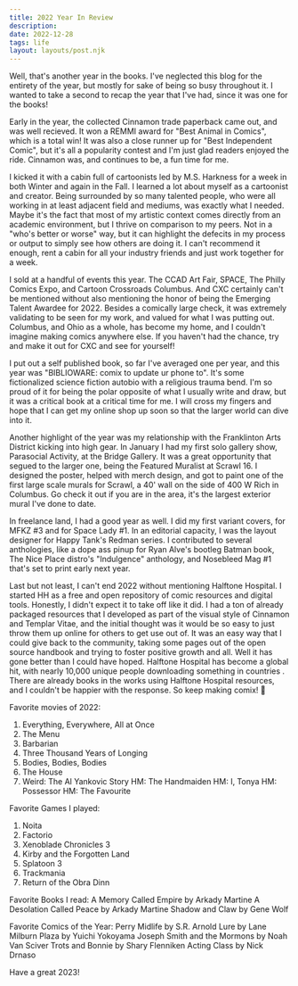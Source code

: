 ```yaml
---
title: 2022 Year In Review
description: 
date: 2022-12-28
tags: life
layout: layouts/post.njk
---
```


Well, that's another year in the books. I've neglected this blog for the entirety of the year, but mostly for sake of being so busy throughout it. I wanted to take a second to recap the year that I've had, since it was one for the books!

Early in the year, the collected Cinnamon trade paperback came out, and was well recieved. It won a REMMI award for "Best Animal in Comics", which is a total win! It was also a close runner up for "Best Independent Comic", but it's all a popularity contest and I'm just glad readers enjoyed the ride. Cinnamon was, and continues to be, a fun time for me.

I kicked it with a cabin full of cartoonists led by M.S. Harkness for a week in both Winter and again in the Fall. I learned a lot about myself as a cartoonist and creator. Being surrounded by so many talented people, who were all working in at least adjacent field and mediums, was exactly what I needed. Maybe it's the fact that most of my artistic context comes directly from an academic environment, but I thrive on comparison to my peers. Not in a "who's better or worse" way, but it can highlight the defecits in my process or output to simply see how others are doing it. I can't recommend it enough, rent a cabin for all your industry friends and just work together for a week. 

I sold at a handful of events this year. The CCAD Art Fair, SPACE, The Philly Comics Expo, and Cartoon Crossroads Columbus. And CXC certainly can't be mentioned without also mentioning the honor of being the Emerging Talent Awardee for 2022. Besides a comically large check, it was extremely validating to be seen for my work, and valued for what I was putting out. Columbus, and Ohio as a whole, has become my home, and I couldn't imagine making comics anywhere else. If you haven't had the chance, try and make it out for CXC and see for yourself!

I put out a self published book, so far I've averaged one per year, and this year was "BIBLIOWARE: comix to update ur phone to". It's some fictionalized science fiction autobio with a religious trauma bend. I'm so proud of it for being the polar opposite of what I usually write and draw, but it was a critical book at a critical time for me. I will cross my fingers and hope that I can get my online shop up soon so that the larger world can dive into it.

Another highlight of the year was my relationship with the Franklinton Arts District kicking into high gear. In January I had my first solo gallery show, Parasocial Activity, at the Bridge Gallery. It was a great opportunity that segued to the larger one, being the Featured Muralist at Scrawl 16. I designed the poster, helped with merch design, and got to paint one of the first large scale murals for Scrawl, a 40' wall on the side of 400 W Rich in Columbus. Go check it out if you are in the area, it's the largest exterior mural I've done to date. 

In freelance land, I had a good year as well. I did my first variant covers, for MFKZ #3 and for Space Lady #1. In an editorial capacity, I was the layout designer for Happy Tank's Redman series. I contributed to several anthologies, like a dope ass pinup for Ryan Alve's bootleg Batman book, The Nice Place distro's "Indulgence" anthology, and Nosebleed Mag #1 that's set to print early next year. 

Last but not least, I can't end 2022 without mentioning Halftone Hospital. I started HH as a free and open repository of comic resources and digital tools. Honestly, I didn't expect it to take off like it did. I had a ton of already packaged resources that I developed as part of the visual style of Cinnamon and Templar Vitae, and the initial thought was it would be so easy to just throw them up online for others to get use out of. It was an easy way that I could give back to the community, taking some pages out of the open source handbook and trying to foster positive growth and all. Well it has gone better than I could have hoped. Halftone Hospital has become a global hit, with nearly 10,000 unique people downloading something in countries . There are already books in the works using Halftone Hospital resources, and I couldn't be happier with the response. So keep making comix! 🤘

Favorite movies of 2022:
1. Everything, Everywhere, All at Once
2. The Menu
3. Barbarian
4. Three Thousand Years of Longing
5. Bodies, Bodies, Bodies
6. The House
7. Weird: The Al Yankovic Story
HM: The Handmaiden
HM: I, Tonya
HM: Possessor
HM: The Favourite

Favorite Games I played:
1. Noita
2. Factorio
3. Xenoblade Chronicles 3
4. Kirby and the Forgotten Land
5. Splatoon 3
6. Trackmania
7. Return of the Obra Dinn

Favorite Books I read:
A Memory Called Empire by Arkady Martine
A Desolation Called Peace by Arkady Martine
Shadow and Claw by Gene Wolf

Favorite Comics of the Year:
Perry Midlife by S.R. Arnold
Lure by Lane Milburn
Plaza by Yuichi Yokoyama
Joseph Smith and the Mormons by Noah Van Sciver
Trots and Bonnie by Shary Flenniken
Acting Class by Nick Drnaso

Have a great 2023!

